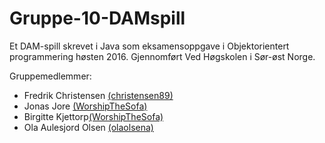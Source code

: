 # Gruppe-10-DAMspill
Et DAM-spill skrevet i Java som eksamensoppgave i Objektorientert programmering høsten 2016.
Gjennomført Ved Høgskolen i Sør-øst Norge.

Gruppemedlemmer: 
<ul>
<li>Fredrik Christensen <a href="https://github.com/christensen89">(christensen89)</a></li>
  <li>Jonas Jore <a href="https://github.com/WorshipTheSofa">(WorshipTheSofa)</a></li>
  <li>Birgitte Kjettorp<a href="https://github.com/birgittethe">(WorshipTheSofa)</a></li>
  <li>Ola Aulesjord Olsen <a href="https://github.com/olaolsena">(olaolsena)</a></li>
</ul>
